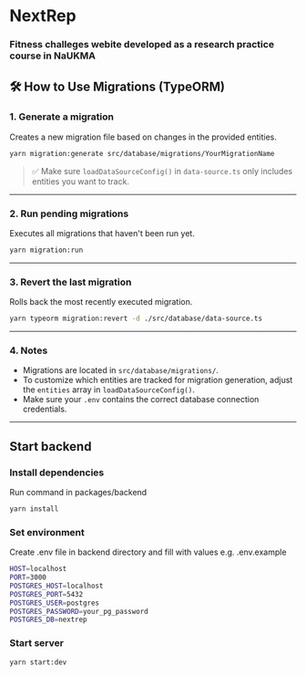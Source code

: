 # NextRep

### Fitness challeges webite developed as a research practice course in NaUKMA

## 🛠️ How to Use Migrations (TypeORM)

### 1. **Generate a migration**

Creates a new migration file based on changes in the provided entities.

```bash
yarn migration:generate src/database/migrations/YourMigrationName
```

> ✅ Make sure `loadDataSourceConfig()` in `data-source.ts` only includes entities you want to track.

---

### 2. **Run pending migrations**

Executes all migrations that haven't been run yet.

```bash
yarn migration:run
```

---

### 3. **Revert the last migration**

Rolls back the most recently executed migration.

```bash
yarn typeorm migration:revert -d ./src/database/data-source.ts
```

---

### 4. **Notes**

- Migrations are located in `src/database/migrations/`.
- To customize which entities are tracked for migration generation, adjust the `entities` array in `loadDataSourceConfig()`.
- Make sure your `.env` contains the correct database connection credentials.

---

## Start backend

### Install dependencies

Run command in packages/backend

```bash
yarn install
```

### Set environment

Create .env file in backend directory and fill with values e.g. .env.example

```bash
HOST=localhost
PORT=3000
POSTGRES_HOST=localhost
POSTGRES_PORT=5432
POSTGRES_USER=postgres
POSTGRES_PASSWORD=your_pg_password
POSTGRES_DB=nextrep
```

### Start server

```bash
yarn start:dev
```
